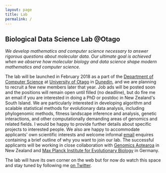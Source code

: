 ```yaml
---
layout: page
title: Lab
permalink: /
---
```


## Biological Data Science Lab @Otago

*We develop mathematics and computer science necessary to answer rigorous questions about molecular data.
Our ultimate goal is achieved when we observe how molecular biology and data science shape modern mathematics and computer science.*

The lab will be launched in February 2018 as a part of the [Department of Computer Science](http://www.cs.otago.ac.nz/) at [University of Otago](http://www.otago.ac.nz/) in [Dunedin](https://www.dunedinnz.com/), and we are planning to recruit a few new members later that year.
Job ads will be posted soon and the positions will remain open until filled (no deadline), but do fire me an email if you are interested in doing a PhD or postdoc in New Zealand's South Island.
We are particularly interested in developing algorithm and scalable statistical methods for evolutionary data analysis, including phylogenomic methods, fitness landscape inference and analysis, genetic interactions, and other computationally demanding areas of genomics and related fields.
I would be happy to provide further details about specific projects to interested people.
We also are happy to accommodate applicants' own scientific interests and welcome informal [email](mailto:alex@gavruskin.com) enquires containing a brief outline of why you want to join our lab.
The successful applicants will be working in close collaboration with [Genomics Aotearoa](http://www.otago.ac.nz/genetics/news/otago659624.html) in New Zealand and [Max Planck Institute for Evolutionary Biology](http://www.evolbio.mpg.de/2169/en) in Germany.

The lab will have its own corner on the web but for now do watch this space and stay tuned by following me [on Twitter](https://twitter.com/gavruskin).

